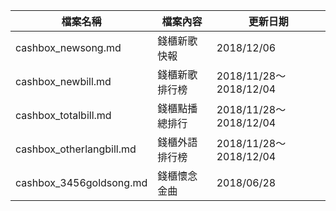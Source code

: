 檔案名稱 | 檔案內容 | 更新日期
------------ | ------------- | -------------
cashbox_newsong.md | 錢櫃新歌快報 | 2018/12/06
cashbox_newbill.md | 錢櫃新歌排行榜 | 2018/11/28～2018/12/04
cashbox_totalbill.md | 錢櫃點播總排行 | 2018/11/28～2018/12/04
cashbox_otherlangbill.md | 錢櫃外語排行榜 | 2018/11/28～2018/12/04
cashbox_3456goldsong.md | 錢櫃懷念金曲 | 2018/06/28
